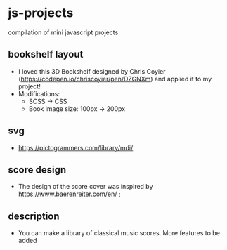 # js-projects
compilation of mini javascript projects

## bookshelf layout
- I loved this 3D Bookshelf designed by Chris Coyier (https://codepen.io/chriscoyier/pen/DZGNXm) and applied it to my project! 
- Modifications: 
    - SCSS -> CSS
    - Book image size: 100px -> 200px

## svg
- https://pictogrammers.com/library/mdi/

## score design
- The design of the score cover was inspired by https://www.baerenreiter.com/en/ ; 
## description
- You can make a library of classical music scores. More features to be added